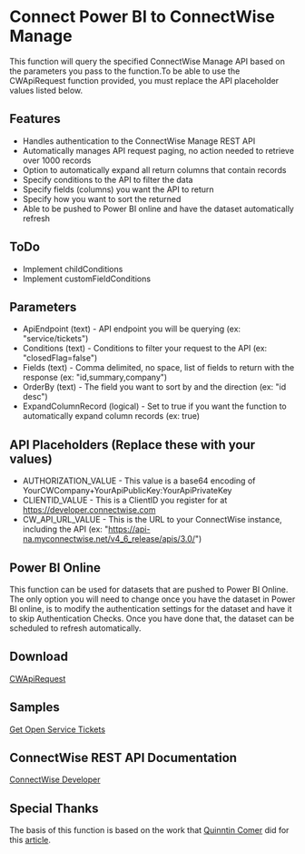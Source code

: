 # Connect Power BI to ConnectWise Manage

This function will query the specified ConnectWise Manage API based on the parameters you pass to the function.To be able to use the CWApiRequest function provided, you must replace the API placeholder values listed below.

## Features

- Handles authentication to the ConnectWise Manage REST API
- Automatically manages API request paging, no action needed to retrieve over 1000 records
- Option to automatically expand all return columns that contain records
- Specify conditions to the API to filter the data
- Specify fields (columns) you want the API to return
- Specify how you want to sort the returned 
- Able to be pushed to Power BI online and have the dataset automatically refresh

## ToDo

- Implement childConditions
- Implement customFieldConditions

## Parameters

- ApiEndpoint (text) - API endpoint you will be querying (ex: "service/tickets")
- Conditions (text) - Conditions to filter your request to the API (ex: "closedFlag=false")
- Fields (text) - Comma delimited, no space, list of fields to return with the response (ex: "id,summary,company")
- OrderBy (text) - The field you want to sort by and the direction (ex: "id desc")
- ExpandColumnRecord (logical) - Set to true if you want the function to automatically expand column records (ex: true)

## API Placeholders (Replace these with your values)

- AUTHORIZATION_VALUE - This value is a base64 encoding of YourCWCompany+YourApiPublicKey:YourApiPrivateKey
- CLIENTID_VALUE - This is a ClientID you register for at https://developer.connectwise.com
- CW_API_URL_VALUE - This is the URL to your ConnectWise instance, including the API (ex: "https://api-na.myconnectwise.net/v4_6_release/apis/3.0/")

## Power BI Online

This function can be used for datasets that are pushed to Power BI Online. The only option you will need to change once you have the dataset in Power BI online, is to modify the authentication settings for the dataset and have it to skip Authentication Checks. Once you have done that, the dataset can be scheduled to refresh automatically.

## Download

[CWApiRequest](https://github.com/derpenstiltskin/connectwise-powerbi/blob/main/src/CWApiRequest.pq)

## Samples

[Get Open Service Tickets](https://github.com/derpenstiltskin/connectwise-powerbi/blob/main/src/SAMPLE_GetOpenServiceTickets.pq)

## ConnectWise REST API Documentation

[ConnectWise Developer](https://developer.connectwise.com/Products/Manage/REST)

## Special Thanks

The basis of this function is based on the work that [Quinntin Comer](https://comertechnology.com/) did for this [article](https://comertechnology.com/cw-manage-getting-started-with-powerbi-the-update/).